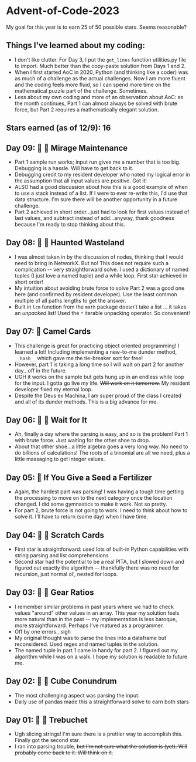 # Advent-of-Code-2023

My goal for this year is to earn 25 of 50 possible stars. Seems reasonable? 

## Things I've learned about my coding:
* I don't like clutter. For Day 3, I put the `get_lines` function utilities.py file to import. Much better than the copy-paste solution from Days 1 and 2.
* When I first started AoC in 2020, Python (and thinking like a coder) was as much of a challenge as the actual challenges. Now I am more fluent and the coding feels more fluid, so I can spend more time on the mathematical puzzle part of the challenge. Sometimes.
* Less about my own coding and more of an observation about AoC: as the month continues, Part 1 can almost always be solved with brute force, but Part 2 requires a mathematically elegant solution.

## Stars earned (as of 12/9): 16

## Day 09: 🌟 🌟 Mirage Maintenance
* Part 1 sample run works; input run gives me a number that is too big. Debugging is a hassle. Will have to get back to it.
* Debugging credit to my resident developer who noted my logical error in the assumption that all input values are positive. Got it!
* ALSO had a good discussion about how this is a good example of when to use a stack instead of a list. If I were to ever re-write this, I'd use that data structure. I'm sure there will be another opportunity in a future challenge.
* Part 2 achieved in short order...just had to look for first values instead of last values, and subtract instead of add...anyway, thank goodness because I'm ready to stop thinking about this.

## Day 08: 🌟 🌟 Haunted Wasteland
* I was almost taken in by the discussion of nodes, thinking that I would need to bring in NetworkX. But no! This does not require such a complication -- very straightforward solve. I used a dictionary of named tuples (I just love a named tuple) and a while loop. First star achieved in short order!
* My intuition about avoiding brute force to solve Part 2 was a good one here (and confirmed by resident developer). Use the least common multiple of all paths lengths to get the answer. 
* Built in `lcm` function from the `math` package doesn't take a list ... it takes an *unpacked* list! Used the `*` iterable unpacking operator. So convenient!

## Day 07: 🌟 Camel Cards
* This challenge is great for practicing object oriented programming! I learned a lot! Including implementing a new-to-me dunder method, `__hash__` which gave me the tie-breaker sort for free!
* However, part 1 is taking a long time so I will wait on part 2 for another day...off in the future.
* UGH it works on the sample but gets hung up in an endless while loop for the input. I gotta go live my life. ~~Will work on it tomorrow.~~ My resident developer fixed my eternal loop. 
* Despite the Deus ex Machina, I am super proud of the class I created and all of its dunder methods. This is a big advance for me.

## Day 06: 🌟 🌟 Wait for It
* Ah, finally a day where the parsing is easy, and so is the problem! Part 1 with brute force. Just waiting for the other shoe to drop.
* About that other shoe...a little algebra goes a very long way. No need to do billions of calculations! The roots of a binomial are all we need, plus a little massaging to get integer values.

## Day 05: 🌟 If You Give a Seed a Fertilizer
* Again, the hardest part was parsing! I was having a tough time getting the processing to move on to the next category once the location changed. I did some gymnastics to make it work. Not so pretty.
* For part 2, brute force is not going to work. I need to think about how to solve it. I'll have to return (some day) when I have time.

## Day 04: 🌟 🌟 Scratch Cards
* First star is straightforward: used lots of built-in Python capabilities with string parsing and list comprehensions
* Second star had the potential to be a real PITA, but I slowed down and figured out exactly the algorithm -- thankfully there was no need for recursion, just normal ol', nested for loops.

## Day 03: 🌟 🌟 Gear Ratios
* I remember similar problems in past years where we had to check values "around" other values in an array. This year my solution feels more natural than in the past -- my implementation is less baroque, more straightforward. Perhaps I've matured as a programmer.
* Off by one errors...sigh
* My original thought was to parse the lines into a dataframe but reconsidered. Used regex and named tuples in the solution.
* The named tuple in part 1 came in handy for part 2. I figured out my algorithm while I was on a walk. I hope my solution is readable to future me.

## Day 02: 🌟 🌟 Cube Conundrum

* The most challenging aspect was parsing the input.
* Daily use of pandas made this a straightforward solve to earn both stars

## Day 01: 🌟 🌟 Trebuchet

* Ugh slicing strings! I'm sure there is a prettier way to accomplish this. Finally got the second star. 
* I ran into parsing trouble, ~~but I'm not sure what the solution is (yet). Will probably come back to it. Will think on it.~~


